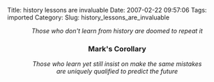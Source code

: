 Title: history lessons are invaluable
Date: 2007-02-22 09:57:06
Tags: imported
Category: 
Slug: history_lessons_are_invaluable

<p align="center"><em>Those who don't learn from history are doomed to repeat it</em></p>
<h3 align="center">Mark's Corollary</h3>
<p align="center"><em>Those who learn yet still insist on make the same mistakes<br />are uniquely qualified to predict the future<br /> </em></p>
